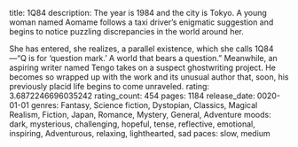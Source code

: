 title: 1Q84
description: The year is 1984 and the city is Tokyo. A young woman named Aomame follows a taxi driver’s enigmatic suggestion and begins to notice puzzling discrepancies in the world around her.

She has entered, she realizes, a parallel existence, which she calls 1Q84 —“Q is for ‘question mark.’ A world that bears a question.” Meanwhile, an aspiring writer named Tengo takes on a suspect ghostwriting project. He becomes so wrapped up with the work and its unusual author that, soon, his previously placid life begins to come unraveled.
rating: 3.6872246696035242
rating_count: 454
pages: 1184
release_date: 0020-01-01
genres: Fantasy, Science fiction, Dystopian, Classics, Magical Realism, Fiction, Japan, Romance, Mystery, General, Adventure
moods: dark, mysterious, challenging, hopeful, tense, reflective, emotional, inspiring, Adventurous, relaxing, lighthearted, sad
paces: slow, medium